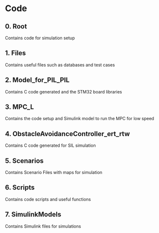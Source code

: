 # Code

## 0. Root
Contains code for simulation setup
## 1. Files
Contains useful files such as databases and test cases
## 2. Model_for_PIL_PIL
Contains C code generated and the STM32 board libraries
## 3. MPC_L
Contains the code setup and Simulink model to run the MPC for low speed
## 4. ObstacleAvoidanceController_ert_rtw
Contains C code generated for SIL simulation
## 5. Scenarios
Contains Scenario Files with maps for simulation
## 6. Scripts
Contains code scripts and useful functions
## 7. SimulinkModels
Contains Simulink files for simulations

